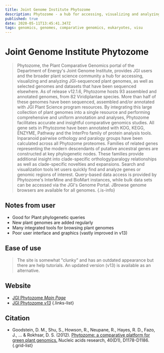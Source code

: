 ```yaml
---
title: Joint Genome Institute Phytozome
description: Phytozome - a hub for accessing, visualizing and analyzing plant genomes.
published: true
date: 2020-05-11T13:45:41.347Z
tags: genomics, genomes, comparative genomics, eukaryotes, visu
---
```


# Joint Genome Institute Phytozome

> Phytozome, the Plant Comparative Genomics portal of the Department of Energy's Joint Genome Institute, provides JGI users and the broader plant science community a hub for accessing, visualizing and analyzing JGI-sequenced plant genomes, as well as selected genomes and datasets that have been sequenced elsewhere. 
&NewLine;
As of release v12.1.6, Phytozome hosts 93 assembled and annotated genomes, from 82 Viridiplantae species. More than half of these genomes have been sequenced, assembled and/or annotated with JGI Plant Science program resources. By integrating this large collection of plant genomes into a single resource and performing comprehensive and uniform annotation and analyses, Phytozome facilitates accurate and insightful comparative genomics studies.
&NewLine;
All gene sets in Phytozome have been annotated with KOG, KEGG, ENZYME, Pathway and the InterPro family of protein analysis tools. Inparanoid pairwise orthology and paralogy groups have been calculated across all Phytozome proteomes. Families of related genes representing the modern descendants of putative ancestral genes are constructed at key phylogenetic nodes. These families provide additional insight into clade-specific orthology/paralogy relationships as well as clade-specific novelties and expansions. Search and visualization tools let users quickly find and analyze genes or genomic regions of interest. Query-based data access is provided by Phytozome's InterMine and BioMart instances, while bulk data sets can be accessed via the JGI's Genome Portal. JBrowse genome browsers are available for all genomes.
{.is-info}

## Notes from user
- Good for Plant phylogenetic queries
- New plant genomes are added regularly
- Many integrated tools for browsing plant genomes
- Poor user interface and graphics (vastly improved in v13)

## Ease of use
> The site is somewhat "clunky" and has an outdated appearance but there are help tutorials. An updated version (v13) is available as an alternative.

## Website

- [JGI Phytozome *Main Page*](https://phytozome.jgi.doe.gov/pz/portal.html)
- [JGI Phytozome *v13*](https://phytozome-next.jgi.doe.gov/)
{.links-list}

## Citation

- Goodstein, D. M., Shu, S., Howson, R., Neupane, R., Hayes, R. D., Fazo, J., ... & Rokhsar, D. S. (2012). [Phytozome: a comparative platform for green plant genomics.](https://academic.oup.com/nar/article/40/D1/D1178/2903577) Nucleic acids research, 40(D1), D1178-D1186.
{.grid-list}